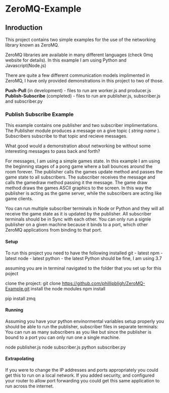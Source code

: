# ZeroMQ-Example

## Inroduction

This project contains two simple examples for the use of the networking library known as ZeroMQ. 

ZeroMQ libraries are available in many different languages (check 0mq website for details). In this example I am using Python and Javascript(Node.js) 

There are quite a few different communication models implimented in ZeroMQ, I have only provided demonstrations in this project to two of those.

**Push-Pull** (in development) - files to run are worker.js and producer.js
**Publish-Subscribe** (completed) - files to run are publisher.js, subscriber.js and subscriber.py

### Publish Subscribe Example

This example contains one publisher and two subscriber implimentations. The Publisher module produces a message on a give topic ( *string name* ). Subscribers subscribe to that topic and recieve messages.

What good would a demonstration about networking be without some interesting messages to pass back and forth?

For messages, I am using a simple games state. In this example I am using the beginning stages of a pong game where a ball bounces around the room forever.  The publisher calls the games update method and passes the game state to all subscribers. The subscriber receives the message and calls the gamedraw method passing it the message. The game draw method draws the games ASCII graphics to the screen. In this way the publisher is acting as the game server, while the subscribers are acting like game clients. 

You can run multiple subscriber terminals in Node or Python and they will all receive the game state as it is updated by the publisher. All subscriber terminals should be in Sync with each other. You can only run a signle publisher on a given machine because it binds to a port, which other ZeroMQ applications from binding to that port.

#### Setup

To run this project you need to have the following installed
git - latest
npm - latest 
node - latest
python - the latest Python should be fine, I am using 3.7


assuming you are in terminal navigated to the folder that you set up for this poject

clone the project:
git clone https://github.com/phillipbligh/ZeroMQ-Example.git
install the node modules
npm install

pip install zmq

#### Running

Assuming you have your python envinormental variables setup properly
you should be able to run the publisher, subscriber files in separate terminals:
You can run as many subscribers as you like but since the publisher is bound to a port you
can only run one a single machine.

node publisher.js
node subscriber.js
python subscriber.py


#### Extrapolating

If you were to change the IP addresses and ports appropriately you could get this to run on a local network. If you added security, and configured your router to allow port forwarding you could get this same application to run across the internet. 


